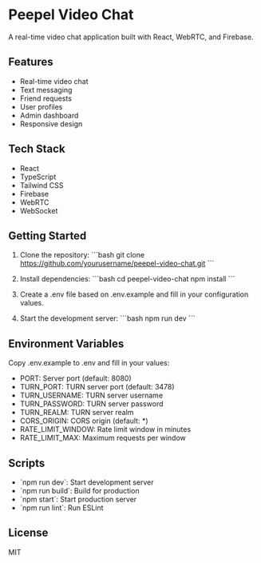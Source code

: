 # Peepel Video Chat

A real-time video chat application built with React, WebRTC, and Firebase.

## Features

- Real-time video chat
- Text messaging
- Friend requests
- User profiles
- Admin dashboard
- Responsive design

## Tech Stack

- React
- TypeScript
- Tailwind CSS
- Firebase
- WebRTC
- WebSocket

## Getting Started

1. Clone the repository:
\`\`\`bash
git clone https://github.com/yourusername/peepel-video-chat.git
\`\`\`

2. Install dependencies:
\`\`\`bash
cd peepel-video-chat
npm install
\`\`\`

3. Create a .env file based on .env.example and fill in your configuration values.

4. Start the development server:
\`\`\`bash
npm run dev
\`\`\`

## Environment Variables

Copy .env.example to .env and fill in your values:

- PORT: Server port (default: 8080)
- TURN_PORT: TURN server port (default: 3478)
- TURN_USERNAME: TURN server username
- TURN_PASSWORD: TURN server password
- TURN_REALM: TURN server realm
- CORS_ORIGIN: CORS origin (default: *)
- RATE_LIMIT_WINDOW: Rate limit window in minutes
- RATE_LIMIT_MAX: Maximum requests per window

## Scripts

- \`npm run dev\`: Start development server
- \`npm run build\`: Build for production
- \`npm start\`: Start production server
- \`npm run lint\`: Run ESLint

## License

MIT